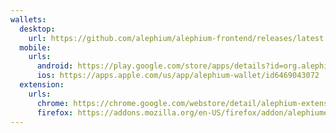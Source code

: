 ```yaml
---
wallets:
  desktop:
    url: https://github.com/alephium/alephium-frontend/releases/latest
  mobile:
    urls:
      android: https://play.google.com/store/apps/details?id=org.alephium.wallet
      ios: https://apps.apple.com/us/app/alephium-wallet/id6469043072
  extension:
    urls:
      chrome: https://chrome.google.com/webstore/detail/alephium-extension-wallet/gdokollfhmnbfckbobkdbakhilldkhcj
      firefox: https://addons.mozilla.org/en-US/firefox/addon/alephiumextensionwallet
---
```

